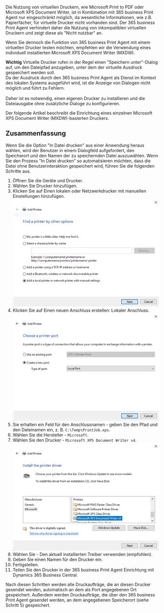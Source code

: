 Die Nutzung von virtuellen Druckern, wie Microsoft Print to PDF oder Microsoft XPS Document Writer, ist in Kombination mit 365 business Print Agent nur eingeschränkt möglich, da wesentliche Informationen, wie z.B. Papierfächer, für virtuelle Drucker nicht vorhanden sind.
Der 365 business Print Agent verhindert daher die Nutzung von inkompatiblen virtuellen Druckern und zeigt diese als "Nicht nutzbar" an.

Wenn Sie dennoch die Funktion von 365 business Print Agent mit einem virtuellen Drucker testen möchten, empfehlen wir die Verwendung eines individuell installierten Microsoft XPS Document Writer (MXDW).

<div class="alert alert-info">
    <i class="fa-solid fa-lightbulb"></i> <strong>Wichtig</strong> Virtuelle Drucker rufen in der Regel einen "Speichern unter"-Dialog auf, um den Dateipfad anzugeben, unter dem der virtuelle Ausdruck gespeichert werden soll.<br>Da der Ausdruck durch den 365 business Print Agent als Dienst im Kontext des lokalen Systems ausgeführt wird, ist die Anzeige von Dialogen nicht möglich und führt zu Fehlern.<br><br>Daher ist es notwendig, einen eigenen Drucker zu installieren und die Dateiausgabe ohne zusätzliche Dialoge zu konfigurieren.
</div>

Der folgende Artikel beschreibt die Einrichtung eines einzelnen Microsoft XPS Document Writer (MXDW)-basierten Druckers.

## Zusammenfassung

Wenn Sie die Option "In Datei drucken" aus einer Anwendung heraus wählen, wird der Benutzer in einem Dialogfeld aufgefordert, den Speicherort und den Namen der zu speichernden Datei auszuwählen. Wenn Sie den Prozess "In Datei drucken" so automatisieren möchten, dass die Datei ohne Benutzerinteraktion gespeichert wird, führen Sie die folgenden Schritte aus.

1. Öffnen Sie die Geräte und Drucker.
2. Wählen Sie Drucker hinzufügen.
3. Klicken Sie auf Einen lokalen oder Netzwerkdrucker mit manuellen Einstellungen hinzufügen.
   ![Find a printer by other options dialog](/assets/images/365-business-print-agent/1062d8a1ab2ec8922f457cc23dd6c50d8f6b1bc0f58344d43481ea4b962d11eb.png)
4. Klicken Sie auf Einen neuen Anschluss erstellen: Lokaler Anschluss.
   ![Create a new port: Local Port](/assets/images/365-business-print-agent/7ab8a8f098dcb9c886ac9540a3b8e967fe476b3aa49d4d3628d833995079056e.png)
5. Sie erhalten ein Feld für den Anschlussnamen - geben Sie den Pfad und den Dateinamen ein, z. B. `C:\Temp\PrintJob.xps`.
6. Wählen Sie die Hersteller - `Microsoft`.
7. Wählen Sie den Drucker - `Microsoft XPS Document Writer v4`.
   ![Install the printer driver dialog](/assets/images/365-business-print-agent/9c5fc601bb9842bccf3df601502307b88455e37363aad807034ad5df2a3c9780.png)
8. Wählen Sie - Den aktuell installierten Treiber verwenden (empfohlen).
9. Geben Sie einen Namen für den Drucker ein.
10. Fertigstellen.
11. Teilen Sie den Drucker in der 365 business Print Agent Einrichtung mit Dynamics 365 Business Central.

Nach diesen Schritten werden alle Druckaufträge, die an diesen Drucker gesendet werden, automatisch an dem als Port angegebenen Ort gespeichert. Außerdem werden Druckaufträge, die über den 365 business Print Agent gesendet werden, an dem angegebenen Speicherort (siehe Schritt 5) gespeichert.